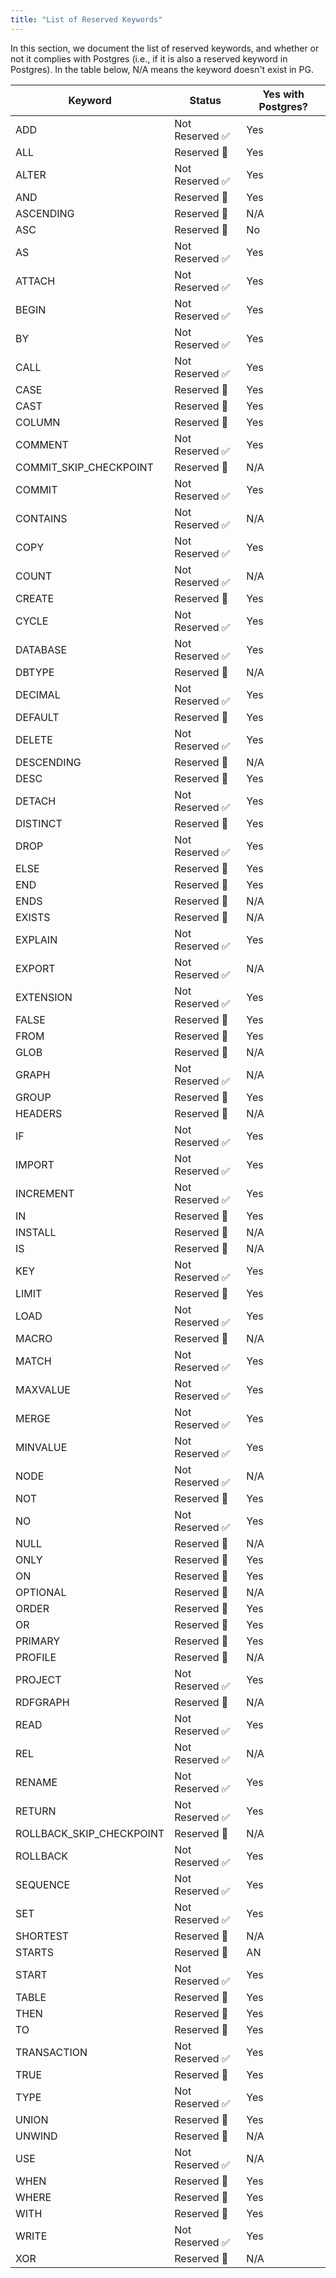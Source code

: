 ```yaml
---
title: "List of Reserved Keywords"
---
```


In this section, we document the list of reserved keywords, and whether or not it complies with Postgres (i.e., if it is also a reserved keyword in Postgres).
In the table below, N/A means the keyword doesn't exist in PG.

|Keyword|Status|Yes with Postgres?|
|-|-|-|
|ADD|Not Reserved ✅|Yes|
|ALL|Reserved 🛑|Yes|
|ALTER|Not Reserved ✅|Yes|
|AND|Reserved 🛑|Yes|
|ASCENDING|Reserved 🛑|N/A|
|ASC|Reserved 🛑|No|
|AS|Not Reserved ✅|Yes|
|ATTACH|Not Reserved ✅|Yes|
|BEGIN|Not Reserved ✅|Yes|
|BY|Not Reserved ✅|Yes|
|CALL|Not Reserved ✅|Yes|
|CASE|Reserved 🛑|Yes|
|CAST|Reserved 🛑|Yes|
|COLUMN|Reserved 🛑|Yes|
|COMMENT|Not Reserved ✅|Yes|
|COMMIT\_SKIP\_CHECKPOINT|Reserved 🛑|N/A|
|COMMIT|Not Reserved ✅|Yes|
|CONTAINS|Not Reserved ✅|N/A|
|COPY|Not Reserved ✅|Yes|
|COUNT|Not Reserved ✅|N/A|
|CREATE|Reserved 🛑|Yes|
|CYCLE|Not Reserved ✅|Yes|
|DATABASE|Not Reserved ✅|Yes|
|DBTYPE|Reserved 🛑|N/A|
|DECIMAL|Not Reserved ✅|Yes|
|DEFAULT|Reserved 🛑|Yes|
|DELETE|Not Reserved ✅|Yes|
|DESCENDING|Reserved 🛑|N/A|
|DESC|Reserved 🛑|Yes|
|DETACH|Not Reserved ✅|Yes|
|DISTINCT|Reserved 🛑|Yes|
|DROP|Not Reserved ✅|Yes|
|ELSE|Reserved 🛑|Yes|
|END|Reserved 🛑|Yes|
|ENDS|Reserved 🛑|N/A|
|EXISTS|Reserved 🛑|N/A|
|EXPLAIN|Not Reserved ✅|Yes|
|EXPORT|Not Reserved ✅|N/A|
|EXTENSION|Not Reserved ✅|Yes|
|FALSE|Reserved 🛑|Yes|
|FROM|Reserved 🛑|Yes|
|GLOB|Reserved 🛑|N/A|
|GRAPH|Not Reserved ✅|N/A|
|GROUP|Reserved 🛑|Yes|
|HEADERS|Reserved 🛑|N/A|
|IF|Not Reserved ✅|Yes|
|IMPORT|Not Reserved ✅|Yes|
|INCREMENT|Not Reserved ✅|Yes|
|IN|Reserved 🛑|Yes|
|INSTALL|Reserved 🛑|N/A|
|IS|Reserved 🛑|N/A|
|KEY|Not Reserved ✅|Yes|
|LIMIT|Reserved 🛑|Yes|
|LOAD|Not Reserved ✅|Yes|
|MACRO|Reserved 🛑|N/A|
|MATCH|Not Reserved ✅|Yes|
|MAXVALUE|Not Reserved ✅|Yes|
|MERGE|Not Reserved ✅|Yes|
|MINVALUE|Not Reserved ✅|Yes|
|NODE|Not Reserved ✅|N/A|
|NOT|Reserved 🛑|Yes|
|NO|Not Reserved ✅|Yes|
|NULL|Reserved 🛑|N/A|
|ONLY|Reserved 🛑|Yes|
|ON|Reserved 🛑|Yes|
|OPTIONAL|Reserved 🛑|N/A|
|ORDER|Reserved 🛑|Yes|
|OR|Reserved 🛑|Yes|
|PRIMARY|Reserved 🛑|Yes|
|PROFILE|Reserved 🛑|N/A|
|PROJECT|Not Reserved ✅|Yes|
|RDFGRAPH|Reserved 🛑|N/A|
|READ|Not Reserved ✅|Yes|
|REL|Not Reserved ✅|N/A|
|RENAME|Not Reserved ✅|Yes|
|RETURN|Not Reserved ✅|Yes|
|ROLLBACK\_SKIP\_CHECKPOINT|Reserved 🛑|N/A|
|ROLLBACK|Not Reserved ✅|Yes|
|SEQUENCE|Not Reserved ✅|Yes|
|SET|Not Reserved ✅|Yes|
|SHORTEST|Reserved 🛑|N/A|
|STARTS|Reserved 🛑|AN|
|START|Not Reserved ✅|Yes|
|TABLE|Reserved 🛑|Yes|
|THEN|Reserved 🛑|Yes|
|TO|Reserved 🛑|Yes|
|TRANSACTION|Not Reserved ✅|Yes|
|TRUE|Reserved 🛑|Yes|
|TYPE|Not Reserved ✅|Yes|
|UNION|Reserved 🛑|Yes|
|UNWIND|Reserved 🛑|N/A|
|USE|Not Reserved ✅|N/A|
|WHEN|Reserved 🛑|Yes|
|WHERE|Reserved 🛑|Yes|
|WITH|Reserved 🛑|Yes|
|WRITE|Not Reserved ✅|Yes|
|XOR|Reserved 🛑|N/A|